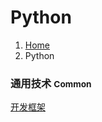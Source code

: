 # Python

<ol class="breadcrumb"><li><a href="/">Home</a></li><li class="active">Python</li></ol>

### 通用技术 <small>Common</small>
<a class="btn btn-primary disabled" href="/server/python/framework.md" role="button">开发框架</a>


